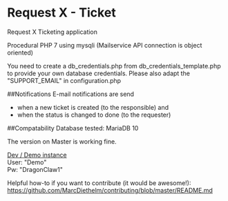 # Request X - Ticket
Request X Ticketing application

Procedural PHP 7 using mysqli
(Mailservice API connection is object oriented)

You need to create a db_credentials.php from db_credentials_template.php to provide your own database credentials.
Please also adapt the "SUPPORT_EMAIL" in configuration.php

##Notifications
E-mail notifications are send
* when a new ticket is created (to the responsible) and
* when the status is changed to done (to the requester)

##Compatability
Database tested: MariaDB 10

The version on Master is working fine.

[Dev / Demo instance](https://dev.requestx.ch)<br>User: "Demo"<br>Pw: "DragonClaw1"

Helpful how-to if you want to contribute (it would be awesome!): https://github.com/MarcDiethelm/contributing/blob/master/README.md
